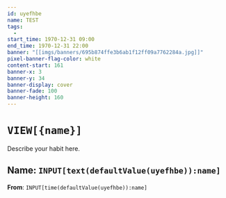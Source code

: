 ```yaml
---
id: uyefhbe
name: TEST
tags:
  - 
start_time: 1970-12-31 09:00
end_time: 1970-12-31 22:00
banner: "[[imgs/banners/695b874ffe3b6ab1f12ff09a7762284a.jpg]]"
pixel-banner-flag-color: white
content-start: 161
banner-x: 3
banner-y: 34
banner-display: cover
banner-fade: 100
banner-height: 160
---
```


# `VIEW[{name}]`

Describe your habit here.

## Name: `INPUT[text(defaultValue(uyefhbe)):name]`  

**From**: `INPUT[time(defaultValue(uyefhbe)):name]`  

